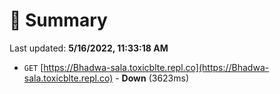 # 📖 Summary
Last updated: **5/16/2022, 11:33:18 AM**

- `GET` [https://Bhadwa-sala.toxicblte.repl.co](https://Bhadwa-sala.toxicblte.repl.co) - **Down** (3623ms)
